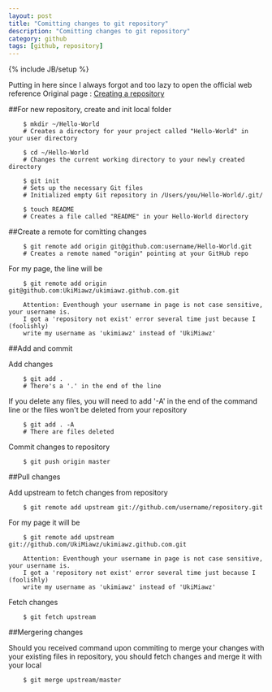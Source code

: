 ```yaml
---
layout: post
title: "Comitting changes to git repository"
description: "Comitting changes to git repository"
category: github
tags: [github, repository]
---
```

{% include JB/setup %}

Putting in here since I always forgot and too lazy to open the official web reference
Original page : <a href="https://help.github.com/articles/create-a-repo" target="_blank">Creating a repository</a>

##For new repository, create and init local folder

		$ mkdir ~/Hello-World
		# Creates a directory for your project called "Hello-World" in your user directory
		
		$ cd ~/Hello-World
		# Changes the current working directory to your newly created directory
		
		$ git init
		# Sets up the necessary Git files
		# Initialized empty Git repository in /Users/you/Hello-World/.git/
		
		$ touch README
		# Creates a file called "README" in your Hello-World directory

##Create a remote for comitting changes

		$ git remote add origin git@github.com:username/Hello-World.git
		# Creates a remote named "origin" pointing at your GitHub repo

For my page, the line will be
	
		$ git remote add origin git@github.com:UkiMiawz/ukimiawz.github.com.git

		Attention: Eventhough your username in page is not case sensitive, your username is.
		I got a 'repository not exist' error several time just because I (foolishly)
		write my username as 'ukimiawz' instead of 'UkiMiawz'

##Add and commit

Add changes
	
		$ git add .
		# There's a '.' in the end of the line

If you delete any files, you will need to add '-A' in the end of the command line or the files won't be deleted from your repository

		$ git add . -A
		# There are files deleted

Commit changes to repository

		$ git push origin master

##Pull changes

Add upstream to fetch changes from repository

		$ git remote add upstream git://github.com/username/repository.git

For my page it will be

		$ git remote add upstream git://github.com/UkiMiawz/ukimiawz.github.com.git

		Attention: Eventhough your username in page is not case sensitive, your username is.
		I got a 'repository not exist' error several time just because I (foolishly)
		write my username as 'ukimiawz' instead of 'UkiMiawz'

Fetch changes

		$ git fetch upstream

##Mergering changes

Should you received command upon commiting to merge your changes with your existing files in repository, you should fetch changes and merge it with your local

		$ git merge upstream/master
